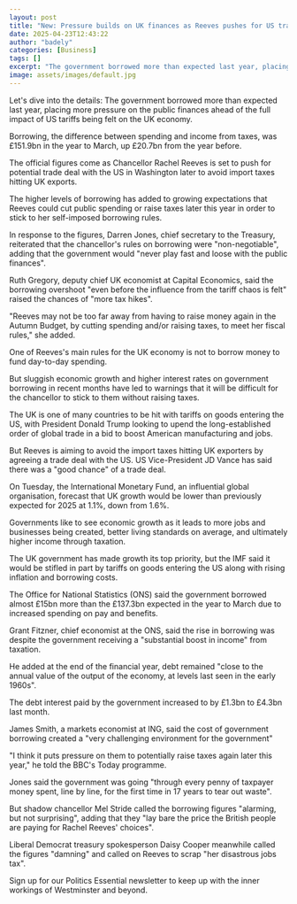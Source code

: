```yaml
---
layout: post
title: "New: Pressure builds on UK finances as Reeves pushes for US trade deal"
date: 2025-04-23T12:43:22
author: "badely"
categories: [Business]
tags: []
excerpt: "The government borrowed more than expected last year, placing more pressure on the public finances ahead of the full impact of US tariffs."
image: assets/images/default.jpg
---
```


Let's dive into the details: The government borrowed more than expected last year, placing more pressure on the public finances ahead of the full impact of US tariffs being felt on the UK economy.

Borrowing, the difference between spending and income from taxes, was £151.9bn in the year to March, up £20.7bn from the year before.

The official figures come as Chancellor Rachel Reeves is set to push for potential trade deal with the US in Washington later to avoid import taxes hitting UK exports.

The higher levels of borrowing has added to growing expectations that Reeves could cut public spending or raise taxes later this year in order to stick to her self-imposed borrowing rules.

In response to the figures, Darren Jones, chief secretary to the Treasury, reiterated that the chancellor's rules on borrowing were "non-negotiable", adding that the government would "never play fast and loose with the public finances".

Ruth Gregory, deputy chief UK economist at Capital Economics, said the borrowing overshoot "even before the influence from the tariff chaos is felt" raised the chances of "more tax hikes".

"Reeves may not be too far away from having to raise money again in the Autumn Budget, by cutting spending and/or raising taxes, to meet her fiscal rules," she added.

One of Reeves's main rules for the UK economy is not to borrow money to fund day-to-day spending.

But sluggish economic growth and higher interest rates on government borrowing in recent months have led to warnings that it will be difficult for the chancellor to stick to them without raising taxes.

The UK is one of many countries to be hit with tariffs on goods entering the US, with President Donald Trump looking to upend the long-established order of global trade in a bid to boost American manufacturing and jobs.

But Reeves is aiming to avoid the import taxes hitting UK exporters by agreeing a trade deal with the US. US Vice-President JD Vance has said there was a "good chance" of a trade deal.

On Tuesday, the International Monetary Fund, an influential global organisation, forecast that UK growth would be lower than previously expected for 2025 at 1.1%, down from 1.6%.

Governments like to see economic growth as it leads to more jobs and businesses being created, better living standards on average, and ultimately higher income through taxation. 

The UK government has made growth its top priority, but the IMF said it would be stifled in part by tariffs on goods entering the US along with rising inflation and borrowing costs. 

The Office for National Statistics (ONS) said the government borrowed almost £15bn more than the £137.3bn expected in the year to March due to increased spending on pay and benefits.

Grant Fitzner, chief economist at the ONS, said the rise in borrowing was despite the government receiving a "substantial boost in income" from taxation.

He added at the end of the financial year, debt remained "close to the annual value of the output of the economy, at levels last seen in the early 1960s".

The debt interest paid by the government increased to by £1.3bn to £4.3bn last month.

James Smith, a markets economist at ING, said the cost of government borrowing created a "very challenging environment for the government"

"I think it puts pressure on them to potentially raise taxes again later this year," he told the BBC's Today programme.

Jones said the government was going "through every penny of taxpayer money spent, line by line, for the first time in 17 years to tear out waste".

But shadow chancellor Mel Stride called the borrowing figures "alarming, but not surprising", adding that they "lay bare the price the British people are paying for Rachel Reeves' choices".

Liberal Democrat treasury spokesperson Daisy Cooper meanwhile called the figures "damning" and called on Reeves to scrap "her disastrous jobs tax".

Sign up for our Politics Essential newsletter to keep up with the inner workings of Westminster and beyond.

